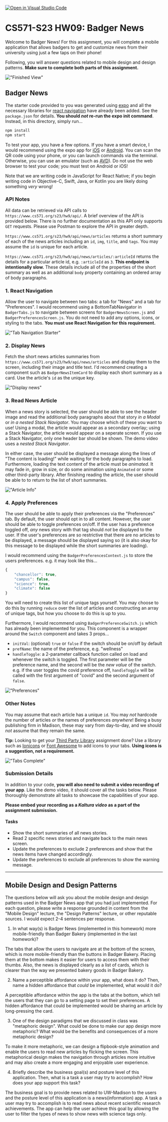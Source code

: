 [![Open in Visual Studio Code](https://classroom.github.com/assets/open-in-vscode-c66648af7eb3fe8bc4f294546bfd86ef473780cde1dea487d3c4ff354943c9ae.svg)](https://classroom.github.com/online_ide?assignment_repo_id=10756857&assignment_repo_type=AssignmentRepo)

# CS571-S23 HW09: Badger News

Welcome to Badger News! For this assignment, you will complete a mobile application that allows badgers to get and customize news from their university using just a few taps on their phone!

Following, you will answer questions related to mobile design and design patterns.  **Make sure to complete both parts of this assignment.**

!["Finished View"](figures/complete.png)

## Badger News

The starter code provided to you was generated using [expo](https://expo.dev/) and all the necessary libraries for [react navigation](https://reactnavigation.org/) have already been added. See the `package.json` for details. **You should *not* re-run the expo init command**. Instead, in this directory, simply run...

```bash
npm install
npm start
```

To test your app, you have a few options. If you have a smart device, I would recommend using the expo app for [iOS](https://apps.apple.com/us/app/expo-go/id982107779) or [Android](https://play.google.com/store/apps/details?id=host.exp.exponent&hl=en_US&gl=US). You can scan the QR code using your phone, or you can launch commands via the terminal. Otherwise, you can use an emulator (such as [AVD](https://developer.android.com/studio/run/emulator)). Do not use the web browser to test your code; you must test on Android or iOS!

Note that we are writing code in JavaScript for React Native; if you begin writing code in Objective-C, Swift, Java, or Kotlin you are likely doing something *very* wrong!

### API Notes

All data can be retrieved via API calls to `https://www.cs571.org/s23/hw9/api/`. A brief overview of the API is provided below. There is no further documentation as this API only supports `GET` requests. Please use Postman to explore the API in greater depth.

`https://www.cs571.org/s23/hw9/api/news/articles` returns a short summary of each of the news articles including an `id`, `img`, `title`, and `tags`. You may assume the `id` is unique for each article.

`https://www.cs571.org/s23/hw9/api/news/articles/:articleId` returns the details for a particular article id, e.g. `:articleId` as `3`. **This endpoint is intentionally slow.** These details include all of the properties of the short summary as well as an additional `body` property containing an ordered array of body paragraphs.

### 1. React Navigation
Allow the user to navigate between two tabs: a tab for "News" and a tab for "Preferences". I would recommend using a BottomTabNavigator in `BadgerTabs.js` to navigate between screens for `BadgerNewsScreen.js` and `BadgerPreferencesScreen.js`. You do not need to add any options, icons, or styling to the tabs. **You must use React Navigation for this requirement.**

!["Tab Navigation Starter"](figures/tabs_starter.png)

### 2. Display News

Fetch the short news articles summaries from `https://www.cs571.org/s23/hw9/api/news/articles` and display them to the screen, including their image and title text. I'd recommend creating a component such as `BadgerNewsItemCard` to display each short summary as a card. Use the article's `id` as the unique key.

!["Display news"](figures/complete.png)


### 3. Read News Article

When a news story is selected, the user should be able to see the header image and read the additional body paragraphs about that story *in a Modal* or *in a nested Stack Navigator*. You may choose which of these you want to use! Using a modal, the article would appear as a secondary overlay; using a Stack Navigator, the article would appear on a seperate screen. If you use a Stack Navigator, only one header bar should be shown. The demo video uses a *nested Stack Navigator*.

In either case, the user should be displayed a message along the lines of "The content is loading!" while waiting for the body paragraphs to load. Furthermore, loading the text content of the article must be *animated*. It may fade in, grow in size, or do some animation using `Animated` or some other third-party library. After finishing reading the article, the user should be able to to return to the list of short summaries.

!["Article Info"](figures/article_info.png)

### 4. Apply Preferences

The user should be able to apply their preferences via the "Preferences" tab. By default, the user should opt in to all content. However, the user should be able to toggle preferences on/off. If the user has a preference toggled off, *any* news story with that tag should *not* be displayed to the user. If the user's preferences are so restrictive that there are no articles to be displayed, a message should be displayed saying so (it is also okay for this message to be displayed while the short summaries are loading).

I would recommend using the `BadgerPreferencesContext.js` to store the users preferences. e.g. it may look like this...

```javascript
{
    "chancellor": true,
    "campus": false,
    "science": true,
    "climate": false
}
```

You will need to create this list of unique tags yourself. You may choose to do this by running `reduce` over the list of articles and constructing an array of unique tags, but how you choose to do this is up to you.

Furthermore, I would recommend using `BadgerPreferenceSwitch.js` which has already been implemented for you. This component is a wrapper around the `Switch` component and takes 3 props...

 - `initVal`: (optional) `true` or `false` if the switch should be on/off by default
 - `prefName`: the name of the preference, e.g. "wellness"
 - `handleToggle`: a 2-parameter callback function called on load and whenever the switch is toggled. The first parameter will be the preference name, and the second will be the *new value* of the switch. e.g. if the user toggles the covid preference off, `handleToggle` will be called with the first argument of "covid" and the second argument of `false`.


!["Preferences"](figures/prefs.png)

### Other Notes

You may assume that each article has a unique `id`. You may *not* hardcode the number of articles *or* the names of preferences *anywhere*! Being a busy publishing firm in Madison, these may vary from day-to-day, and we should *not* assume that they remain the same.

**Tip:** Looking to get your [Third Party Library](https://canvas.wisc.edu/courses/324228/assignments/1691946) assignment done? Use a library such as [Ionicons](https://ionic.io/ionicons) or [Font Awesome](https://fontawesome.com/) to add icons to your tabs. **Using icons is a suggestion, not a requirement.**

!["Tabs Complete"](figures/tabs.png)

### Submission Details
In addition to your code, **you will also need to submit a video recording of your app**. Like the demo video, it should cover all the tasks below. Please thoroughly demonstrate all tasks to showcase the capabilities of your app.

**Please embed your recording as a *Kaltura video* as a part of the assignment submission.**

#### Tasks 
 - Show the short summaries of all news stories.
 - Read 2 specific news stories and navigate back to the main news screen.
 - Update the preferences to exclude 2 preferences and show that the news items have changed accordingly.
 - Update the preferences to exclude all preferences to show the warning message.

___

## Mobile Design and Design Patterns

The questions below will ask you about the mobile design and design patterns used in the Badger News app that you had just implemented. For each question, please write a response grounded in content from the "Mobile Design" lecture, the "Design Patterns" lecture, or other reputable sources. I would expect 2-4 sentences per response.

1. In what way(s) is Badger News (implemented in this homework) more mobile-friendly than Badger Bakery (implemented in the last homework)?

The tabs that allow the users to navigate are at the bottom of the screen, which is more mobile-friendly than the buttons in Badger Bakery. Placing them at the bottom makes it easier for users to access them with their thumbs. Also, the news is displayed clearly as a list of cards, which is clearer than the way we presented bakery goods in Badger Bakery.

2. Name a perceptible affordance within your app, what does it do? Then, name a hidden affordance that *could* be implemented, what would it do?

A perceptible affordance within the app is the tabs at the bottom, which tell the users that they can go to a setting page to set their preferences. A hidden affordance that could be implemented would be sharing an article by long-pressing the card. 

3. One of the design paradigms that we discussed in class was "metaphoric design". What could be done to make our app design more metaphoric? What would be the benefits and consequences of a more metaphoric design?

To make it more metaphoric, we can design a flipbook-style animation and enable the users to read new articles by flicking the screen. This metaphorical design makes the navigation through articles more intuitive and may also create a more engaging and enjoyable user experience.

4. Briefly describe the business goal(s) and posture level of this application. Then, what is a task a user may try to accomplish? How does your app support this task?

The business goal is to provide news related to UW-Madison to the users and the posture level of this application is a news(information) app. A task a user may try to accomplish is to read news about recent scientific research achievements. The app can help the user achieve this goal by allowing the user to filter the types of news to show news with science tags only.
